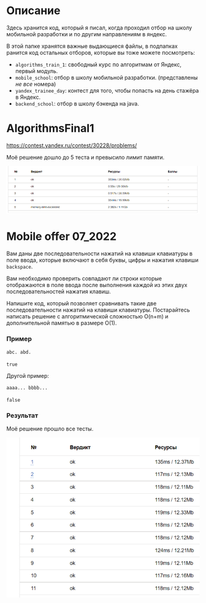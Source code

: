 # Описание

Здесь хранится код, который я писал, когда проходил отбор на школу мобильной разработки и по другим направлениям в яндекс.

В этой папке хранятся важные выдающиеся файлы, в подпапках ранится код остальных отборов, которые вы тоже можете посмотреть:

- `algorithms_train_1`: свободный курс по алгоритмам от Яндекс, первый модуль.
- `mobile_school`: отбор в школу мобильной разработки. (представлены _не все_ номера)
- `yandex_trainee_day`: контест для того, чтобы попасть на день стажёра в Яндекс.
- `backend_school`: отбор в школу бэкенда на java.

# AlgorithmsFinal1

https://contest.yandex.ru/contest/30228/problems/

Моё решение дошло до 5 теста и превысило лимит памяти.

![Log](https://github.com/Prikalel/OldCode/blob/main/DeadProjects/yandex_competition/AlgorithmsFinal1.png?raw=true)

# Mobile offer 07_2022

Вам даны две последовательности нажатий на клавиши клавиатуры в поле ввода, которые включают в себя буквы, цифры и нажатия клавиши `backspace`.

Вам необходимо проверить совпадают ли строки которые отображаются в поле ввода после выполнения каждой из этих двух последовательностей нажатия клавиш.

Напишите код, который позволяет сравнивать такие две последовательности нажатий на клавиши клавиатуры. Постарайтесь написать решение c алгоритмической сложностью O(n+m) и дополнительной памятью в размере O(1).

### Пример

```
abc. abd.

true
```
Другой пример:
```
aaaa... bbbb...

false
```

### Результат

Моё решение прошло все тесты.

![Log](https://github.com/Prikalel/OldCode/blob/main/DeadProjects/yandex_competition/MobileOffer_2022_07.png?raw=true)

